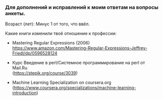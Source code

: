 ### Для дополнений и исправлений к моим ответам на вопросы анкеты.

Возраст (лет): Минус 1 от того, что ввёл.

Какие книги изменили твоё отношение к профессии:
- Mastering Regular Expressions (2006)<br>
https://www.amazon.com/Mastering-Regular-Expressions-Jeffrey-Friedl/dp/0596528124

- Курс Введение в perl/Системное программирование на perl от Mail.Ru<br>
(https://stepik.org/course/3039)

- Machine Learning Specialization on coursera.org<br>
(https://www.coursera.org/specializations/machine-learning-introduction)

